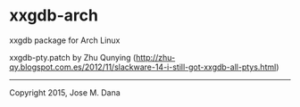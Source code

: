# xxgdb-arch
xxgdb package for Arch Linux

xxgdb-pty.patch by Zhu Qunying (http://zhu-qy.blogspot.com.es/2012/11/slackware-14-i-still-got-xxgdb-all-ptys.html)

---
Copyright 2015, Jose M. Dana

